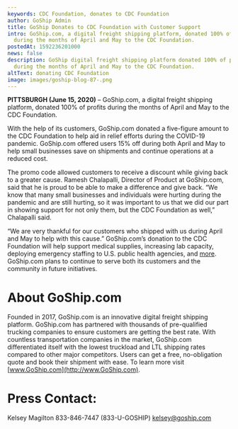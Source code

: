 ```yaml
---
keywords: CDC Foundation, donates to CDC Foundation
author: GoShip Admin
title: GoShip Donates to CDC Foundation with Customer Support
intro: GoShip.com, a digital freight shipping platform, donated 100% of profits
  during the months of April and May to the CDC Foundation.
postedAt: 1592236201000
news: false
description: GoShip digital freight shipping platform donated 100% of profits
  during the months of April and May to the CDC Foundation.
altText: donating CDC Foundation
image: images/goship-blog-87-.png
---
```

**PITTSBURGH (June 15, 2020)** – GoShip.com, a digital freight shipping platform, donated 100% of profits during the months of April and May to the CDC Foundation. 

With the help of its customers, GoShip.com donated a five-figure amount to the CDC Foundation to help aid in relief efforts during the COVID-19 pandemic. GoShip.com offered users 15% off during both April and May to help small businesses save on shipments and continue operations at a reduced cost. 

The promo code allowed customers to receive a discount while giving back to a greater cause. Ramesh Chalapalli, Director of Product at GoShip.com, said that he is proud to be able to make a difference and give back. “We know that many small businesses and individuals were hurting during the pandemic and are still hurting, so it was important to us that we did our part in showing support for not only them, but the CDC Foundation as well,” Chalapalli said. 

“We are very thankful for our customers who shipped with us during April and May to help with this cause.” GoShip.com’s donation to the CDC Foundation will help support medical supplies, increasing lab capacity, deploying emergency staffing to U.S. public health agencies, and [more](https://give4cdcf.org/?utm_source=CDCF&utm_medium=web&utm_campaign=combat-coronavirus). GoShip.com plans to continue to serve both its customers and the community in future initiatives.

# About GoShip.com

Founded in 2017, GoShip.com is an innovative digital freight shipping platform. GoShip.com has partnered with thousands of pre-qualified trucking companies to ensure customers are getting the best rate. With countless transportation companies in the market, GoShip.com differentiated itself with the lowest truckload and LTL shipping rates compared to other major competitors. Users can get a free, no-obligation quote and book their shipment with ease. To learn more visit [www.GoShip.com](http://www.GoShip.com).

# Press Contact:

Kelsey Magilton 833-846-7447 (833-U-GOSHIP) [kelsey@goship.com](mailto:kelsey@goship.com)